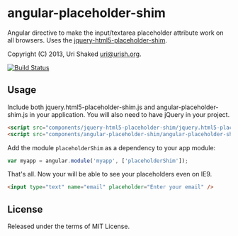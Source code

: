 angular-placeholder-shim
===============

Angular directive to make the input/textarea placeholder attribute work on all browsers.
Uses the [jquery-html5-placeholder-shim](https://github.com/parndt/jquery-html5-placeholder-shim).

Copyright (C) 2013, Uri Shaked <uri@urish.org>.

[![Build Status](https://travis-ci.org/urish/angular-placeholder-shim.png?branch=master)](https://travis-ci.org/urish/angular-placeholder-shim)

Usage
-----
Include both jquery.html5-placeholder-shim.js and angular-placeholder-shim.js in your application. You will also
need to have jQuery in your project.

```html
<script src="components/jquery-html5-placeholder-shim/jquery.html5-placeholder-shim.js"></script>
<script src="components/angular-placeholder-shim/angular-placeholder-shim.js"></script>
```

Add the module `placeholderShim` as a dependency to your app module:

```js
var myapp = angular.module('myapp', ['placeholderShim']);
```

That's all. Now your will be able to see your placeholders even on IE9.
```html
<input type="text" name="email" placeholder="Enter your email" />
```

License
----

Released under the terms of MIT License.
